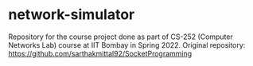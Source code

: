 # network-simulator
Repository for the course project done as part of CS-252 (Computer Networks Lab) course at IIT Bombay in Spring 2022.
Original repository: https://github.com/sarthakmittal92/SocketProgramming
